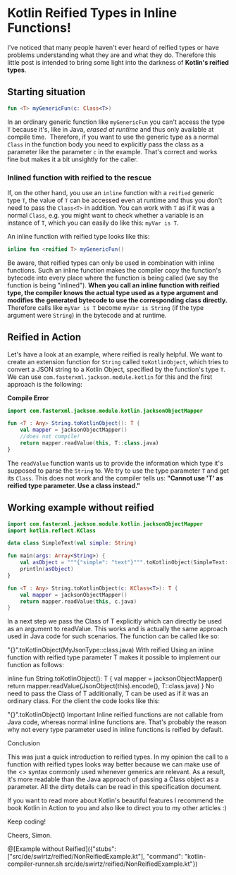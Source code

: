 # Kotlin Reified Types in Inline Functions!

I've noticed that many people haven't ever heard of reified types or have problems understanding what they are and what they do. Therefore this little post is intended to bring some light into the darkness of **Kotlin's reified types**.

## Starting situation

```kotlin
fun <T> myGenericFun(c: Class<T>)
````

In an ordinary generic function like `myGenericFun` you can't access the type `T` because it's, like in Java, *erased at runtime* and thus only available at compile time.  Therefore, if you want to use the generic type as a normal `Class` in the function body you need to explicitly pass the class as a parameter like the parameter `c` in the example. That's correct and works fine but makes it a bit unsightly for the caller.

### Inlined function with reified to the rescue

If, on the other hand, you use an `inline` function with a `reified` generic type `T`, the value of `T` can be accessed even at runtime and thus you don't need to pass the `Class<T>` in addition. You can work with `T` as if it was a normal `Class`, e.g. you might want to check whether a variable is an instance of `T`, which you can easily do like this: `myVar is T`.

An inline function with reified type looks like this:

```kotlin
inline fun <reified T> myGenericFun()
````

Be aware, that reified types can only be used in combination with inline functions. Such an inline function makes the compiler copy the function's bytecode into every place where the function is being called (we say the function is being "inlined"). **When you call an inline function with reified type, the compiler knows the actual type used as a type argument and modifies the generated bytecode to use the corresponding class directly.** Therefore calls like `myVar is T` become `myVar is String` (if the type argument were ``String``) in the bytecode and at runtime.

## Reified in Action

Let's have a look at an example, where reified is really helpful. We want to create an extension function for `String` called `toKotlinObject`, which tries to convert a JSON string to a Kotlin Object, specified by the function's type `T`. We can use `com.fasterxml.jackson.module.kotlin` for this and the first approach is the following:

**Compile Error**

```kotlin
import com.fasterxml.jackson.module.kotlin.jacksonObjectMapper

fun <T : Any> String.toKotlinObject(): T {
    val mapper = jacksonObjectMapper()
    //does not compile!
    return mapper.readValue(this, T::class.java)
}
```
The `readValue` function wants us to provide the information which type it's supposed to parse the `String` to. We try to use the type parameter `T` and get its `Class`. This does not work and the compiler tells us: **"Cannot use 'T' as reified type parameter. Use a class instead."**

## Working example without reified
```kotlin runnable
import com.fasterxml.jackson.module.kotlin.jacksonObjectMapper
import kotlin.reflect.KClass

data class SimpleText(val simple: String)

fun main(args: Array<String>) {
    val asObject = """{"simple": "text"}""".toKotlinObject(SimpleText::class)
    println(asObject)
}

fun <T : Any> String.toKotlinObject(c: KClass<T>): T {
    val mapper = jacksonObjectMapper()
    return mapper.readValue(this, c.java)
}
````

In a next step we pass the Class of T explicitly which can directly be used as an argument to readValue. This works and is actually the same approach used in Java code for such scenarios. The function can be called like so:

"{}".toKotlinObject(MyJsonType::class.java)
With reified
Using an inline function with reified type parameter T makes it possible to implement our function as follows:

inline fun <reified T> String.toKotlinObject(): T {
    val mapper = jacksonObjectMapper()
    return mapper.readValue(JsonObject(this).encode(), T::class.java)
}
No need to pass the Class of T additionally, T can be used as if it was an ordinary class. For the client the code looks like this:

"{}".toKotlinObject<MyJsonType>()
Important
Inline reified functions are not callable from Java code, whereas normal inline functions are. That's probably the reason why not every type parameter used in inline functions is reified by default.

Conclusion

This was just a quick introduction to reified types. In my opinion the call to a function with reified types looks way better because we can make use of the <> syntax commonly used whenever generics are relevant. As a result, it's more readable than the Java approach of passing a Class object as a parameter. All the dirty details can be read in this specification document.

If you want to read more about Kotlin's beautiful features I recommend the book Kotlin in Action to you and also like to direct you to my other articles :)

Keep coding!

Cheers, Simon.


@[Example without Reified]({"stubs": ["src/de/swirtz/reified/NonReifiedExample.kt"], "command": "kotlin-compiler-runner.sh src/de/swirtz/reified/NonReifiedExample.kt"})
